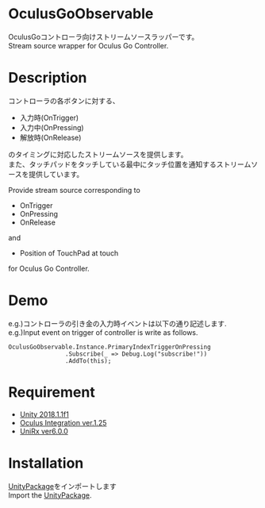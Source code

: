 # OculusGoObservable
OculusGoコントローラ向けストリームソースラッパーです。  
Stream source wrapper for Oculus Go Controller.

# Description
コントローラの各ボタンに対する、  
* 入力時(OnTrigger)
* 入力中(OnPressing)
* 解放時(OnRelease)  

のタイミングに対応したストリームソースを提供します。  
また、タッチパッドをタッチしている最中にタッチ位置を通知するストリームソースを提供しています。

Provide stream source corresponding to  
* OnTrigger
* OnPressing
* OnRelease

and  
* Position of TouchPad at touch

for Oculus Go Controller.  

# Demo
e.g.)コントローラの引き金の入力時イベントは以下の通り記述します.  
e.g.)Input event on trigger of controller is write as follows.

```
OculusGoObservable.Instance.PrimaryIndexTriggerOnPressing
                .Subscribe(_ => Debug.Log("subscribe!"))
                .AddTo(this);
```


# Requirement
* [Unity 2018.1.1f1](https://unity3d.com/jp/get-unity/download/archive)
* [Oculus Integration ver.1.25](https://assetstore.unity.com/packages/tools/integration/oculus-integration-82022?aid=1011lGbg&utm_source=aff)
* [UniRx ver6.0.0](https://github.com/neuecc/UniRx)

# Installation
[UnityPackage](https://github.com/nemak1d/OculusGoObservable/blob/master/OculusGoObservable_v100.unitypackage)をインポートします  
Import the [UnityPackage](https://github.com/nemak1d/OculusGoObservable/blob/master/OculusGoObservable_v100.unitypackage).
